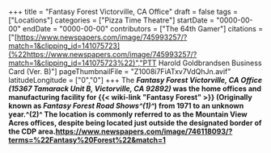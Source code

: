 +++
title = "Fantasy Forest Victorville, CA Office"
draft = false
tags = ["Locations"]
categories = ["Pizza Time Theatre"]
startDate = "0000-00-00"
endDate = "0000-00-00"
contributors = ["The 64th Gamer"]
citations = ["[https://www.newspapers.com/image/745993257/?match=1&clipping_id=141075723](%22https://www.newspapers.com/image/745993257/?match=1&clipping_id=141075723%22)","PTT Harold Goldbrandsen Business Card (Ver. B)"]
pageThumbnailFile = "Z1008i7FiATxv7VdQhJn.avif"
latitudeLongitude = ["0","0"]
+++
The ***Fantasy Forest Victorville, CA Office (15367 Tamarack Unit B, Victorville, CA 92892)* was the home offices and manufacturing facility for {{< wiki-link "Fantasy Forest" >}} (Originally known as ***Fantasy Forest Road Shows^(1)^*) from 1971 to an unknown year.^(2)^
The location is commonly referred to as the Mountain View Acres offices, despite being located just outside the designated border of the CDP area.https://www.newspapers.com/image/746118093/?terms=%22Fantasy%20Forest%22&match=1****
